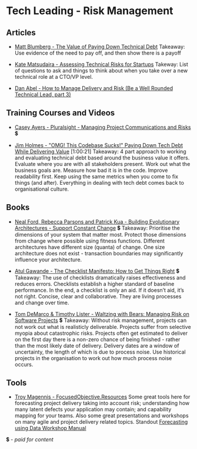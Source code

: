 # Tech Leading - Risk Management

## Articles

- [Matt Blumberg - The Value of Paying Down Technical Debt](https://www.onlyonceblog.com/2012/11/the-value-of-paying-down-technical-debt)
Takeaway: Use evidence of the need to pay off, and then show there is a payoff

- [Kate Matsudaira - Assessing Technical Risks for Startups](http://katemats.com/assessing-technical-risks-for-startups-new-tech-leader-series/)
Takeway: List of questions to ask and things to think about when you take over a new technical role at a CTO/VP level.

- [Dan Abel - How to Manage Delivery and Risk (Be a Well Rounded Technical Lead, part 3)](http://www.engineeringandcareering.co.uk/2014/05/how-to-be-well-rounded-delivery-risk.html)

## Training Courses and Videos

- [Casey Ayers - Pluralsight - Managing Project Communications and Risks](https://app.pluralsight.com/library/courses/project-communications-risks-managing) 💲

- [Jim Holmes - "OMG! This Codebase Sucks!" Paying Down Tech Debt While Delivering Value](https://www.youtube.com/watch?v=InCmGFSA3JM) [1:00:21]
Takeaway: 4 part approach to working and evaluating technical debt based around the business value it offers. Evaluate where you are with all stakeholders present. Work out what the business goals are. Measure how bad it is in the code. Improve readability first. Keep using the same metrics when you come to fix things (and after). Everything in dealing with tech debt comes back to organisational culture.

## Books

- [Neal Ford, Rebecca Parsons and Patrick Kua - Building Evolutionary Architectures - Support Constant Change](https://www.amazon.com/Building-Evolutionary-Architectures-Support-Constant/dp/1491986360) 💲
Takeaway: Prioritise the dimensions of your system that matter most. Protect those dimensions from change where possible using fitness functions. Different architectures have different size (quanta) of change. One size architecture does not exist - transaction boundaries may significantly influence your architecture.

- [Atul Gawande - The Checklist Manifesto: How to Get Things Right](https://www.amazon.co.uk/Checklist-Manifesto-Things-Right-Gawande/dp/1846683149) 💲
Takeaway: The use of checklists dramatically raises effectiveness and reduces errors. Checklists establish a higher standard of baseline performance. In the end, a checklist is only an aid. If it doesn’t aid, it’s not right. Concise, clear and collaborative. They are living processes and change over time.

- [Tom DeMarco & Timothy Lister - Waltzing with Bears: Managing Risk on Software Projects](https://www.amazon.co.uk/Waltzing-Bears-Managing-Software-Projects/dp/0932633609) 💲
Takeaway: Without risk management, projects can not work out what is realisticly deliverable. Projects suffer from selective myopia about catastrophic risks. Projects often get estimated to deliver on the first day there is a non-zero chance of being finished - rather than the most likely date of delivery. Delivery dates are a window of uncertainty, the length of which is due to process noise. Use historical projects in the organisation to work out how much process noise occurs. 

## Tools
- [Troy Magennis - FocusedObjective.Resources](https://github.com/FocusedObjective/FocusedObjective.Resources)
Some great tools here for forecasting project delivery taking into account risk; understanding how many latent defects your application may contain; and capability mapping for your teams. Also some great presentations and workshops on many agile and project delivery related topics. Standout [Forecasting using Data Workshop Manual](https://github.com/FocusedObjective/FocusedObjective.Resources/blob/master/Presentations/Forecasting%20using%20Data%20Workshop%20Manual%20v3.pdf)


💲 - *paid for content*
